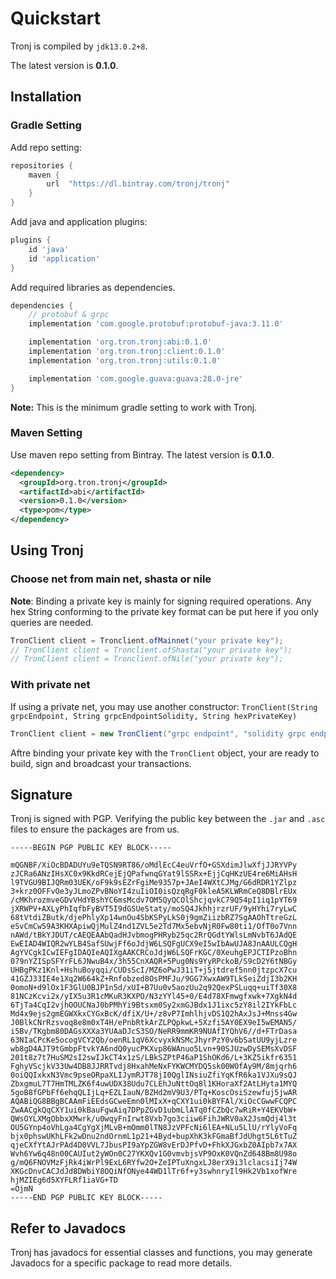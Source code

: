 # Quickstart

Tronj is compiled by `jdk13.0.2+8`. 

The latest version is **0.1.0**.

## Installation

### Gradle Setting

Add repo setting:

```groovy
repositories {
    maven {
        url  "https://dl.bintray.com/tronj/tronj"
    }
}
```

Add java and application plugins:

```groovy
plugins {
    id 'java'
    id 'application'
}
```

Add required libraries as dependencies. 

```groovy
dependencies {
    // protobuf & grpc
    implementation 'com.google.protobuf:protobuf-java:3.11.0'

    implementation 'org.tron.tronj:abi:0.1.0'
    implementation 'org.tron.tronj:client:0.1.0'
    implementation 'org.tron.tronj:utils:0.1.0'

    implementation 'com.google.guava:guava:28.0-jre'
}
```

**Note:** This is the minimum gradle setting to work with Tronj.

### Maven Setting

Use maven repo setting from Bintray. The latest version is **0.1.0**.

```xml
<dependency>
  <groupId>org.tron.tronj</groupId>
  <artifactId>abi</artifactId>
  <version>0.1.0</version>
  <type>pom</type>
</dependency>
```

## Using Tronj

### Choose net from **main net**, **shasta** or **nile**

**Note**: Binding a private key is mainly for signing required operations. Any hex String conforming to the private key format can be put here if you only queries are needed.

```java
TronClient client = Tronclient.ofMainnet("your private key");
// TronClient client = Tronclient.ofShasta("your private key");
// TronClient client = Tronclient.ofNile("your private key");
```

### With private net

If using a private net, you may use another constructor: `TronClient(String grpcEndpoint, String grpcEndpointSolidity, String hexPrivateKey)`

```java
TronClient client = new TronClient("grpc endpoint", "solidity grpc endpoint", "your private key");
```

Aftre binding your private key with the `TronClient` object, your are ready to build, sign and broadcast your transactions.

## Signature

Tronj is signed with PGP. Verifying the public key between the `.jar` and `.asc` files to ensure the packages are from us.

```pgp
-----BEGIN PGP PUBLIC KEY BLOCK-----

mQGNBF/XiOcBDADUYu9eTQSN9RT86/oMdlEcC4euVrfO+GSXdimJlwXfjJJRYVPy
zJCRa6ANzIHsXC0x9KkdRCejEjQPafwnqGYat9lSSRx+EjjCqHKzUE4re6MiAHsH
l9TVGU9BIJQRm03UEK/oF9k9sEZrFgiMe9357p+JAeI4WXtCJMg/G6dRDR1YZlpz
3+krz0OFFvOe3yJLmoZPvBNoYI4zuIiOI0isQzqRgF0kleA5KLWRmCeQ8DBlrEUx
/cMKhrozmveGDvVHdYBshYC6msMcdv7OM5QyQCOlShcjqvkC79Q54pI1iq1pYT69
jXRWPV+AXLyPhIqfbFyBVT5I9dGSUeStaty/moSQ4JkhhjrzrUF/9yHYhi7ryLwC
68tVtdiZButk/djePhlyXp14wnOu4SbKSPyLkS0j9gmZiizbRZ7SgAAOhTtreGzL
eSvCmCw59A3KHXApiwQjMulZ4nd1ZVL5e2Td7Mx5ebvNjR0Fw80ti1/OfT0o7Vnn
nAWd/tBkYJDUT/cAEQEAAbQadHJvbmogPHRyb25qc2RrQGdtYWlsLmNvbT6JAdQE
EwEIAD4WIQR2wYLB4SafSUwjFf6oJdjW6LSQFgUCX9eI5wIbAwUJA8JnAAULCQgH
AgYVCgkICwIEFgIDAQIeAQIXgAAKCRCoJdjW6LSQFrKGC/0XeuhgEPJCTIPzoBhn
079nYZISpSFYrFL6JNwuB4x/3h55CnXAQR+5Pug0Ns9YyRPckoB/S9cD2Y6tNBGy
UHBgPKz1Knl+HshuBoyqqi/CUDsScI/MZ6oPwJ31iT+j5jtdref5nn0jtzpcX7cu
41GZJ33IE4e1Xq2W664kZ+Rnfobzed8OsPMFJu/9GG7XwxAW9TLkSeiZdjI3b2KH
0omoN+d9lOx1F3GlU0BJP1n5d/xUI+B7Uu0v5aozUu2q92QexPSLuqq+uiTf30X8
81NCzKcvi2x/yIX5u3R1cMKuR3KXPO/N3zYYl45+0/E4d78XFmwgfxwk+7XgkN4d
6TjTa4CqI2vjhOOUCNaJ0bPMhYi9Btsxm0Sy2xmGJBdx1J1ixc5zY8il2IYkFbLc
Md4x9ejs2gmEGWXkxCYGxBcK/dfiX/U+/z8vP7ImhlhjvDS1Q2hAxJsJ+Mnss4Gw
J0BlkCNrRzsvoq8e8m0xT4H/ePnbRtkArZLPQpkwL+5Xzfi5AY0EX9eI5wEMAN5/
i5Bv/TKgbm80DAGsXXXa3YUAaDJcS3SO/NeRR9mmKR9NUAfIYQhV6//d+FTrDasa
63NIaCPcKe5ocogVCY2Qb/oenRL1qV6XcvyxkNSMcJhyrPzY0v6bSatUU9yjLzre
wb8gD4AJT9tGmbpFtvkYA6ndQ0yucPKXvp86WAnuo5Lvn+90SJUzwDySEMsXvDSF
201t8z7t7HuSM2sI2swIJkCT4x1zS/LBkSZPtP46aP1ShOKd6/L+3KZ5ikfr6351
FghyVScjkV33Uw4DB8JJRRTvdj8HxahMeNxFYKWCMYDQ5sk00WOfAy9M/8mjqrh6
0oiQQIxkxN3Vmc9pseORpaXLIJymRJT78jI0QglINsiuZfiYqKfR6ka1VJXu9sQJ
ZbxgmuL7T7HmTMLZK6f4uwUDX38Udu7CLEhJuNttOq8l1KHoraXf2AtLHyta1MYQ
5goB8fGPbFf6ehqQLIjLq+EZLIauN/BZHd2mV9U3/PTq+KoscOsiSzewfuj5jwAR
AQABiQG8BBgBCAAmFiEEdsGCweEmn0lMIxX+qCXY1ui0kBYFAl/XiOcCGwwFCQPC
ZwAACgkQqCXY1ui0kBauFgwAiq7DPpZGvD1ubmLlATq0fCZbQc7wRiR+Y4EKVbW+
QWsOYLXMgObbxXMwrk/u0wqyFnIrwt8Vxb7go3ciiw6FihJWRV0aX2JsmQdj4l3t
OU5GYnp4oVhLga4CgYgXjMLvB+mOmm0lTN8JzVPFcNi6lEA+NLu5LlU/rYlyVoFq
bjx0phswUKhLFk2wDnu2ndOrnmL1p21+4Byd+bupXhK3kFGmaBfJdUhgt5L6tTuZ
qjeCXfYtAJrPAd4D0VVL7JbusPI9aYpZGW8vErDJPfvD+FhkXJGxbZ0AIpb7x7AX
Wvh6Yw6q48n00CAUIut2yWOn0C27YKXQv1G0vmvbjsVP9OxK0VQnZd648Bm8U98o
g/mQ6FNOVMzFjRk4iWrPl9ExL6RYfw2O+ZeIPTuXngxLJ8erX9i3lclacsiIj74W
XKGcDnvCACJdJd8DWbiY8OQiNfONye44WD1lTr6f+y3swhnryIl9Hk2Vb1xofWre
hjMZIEg6d5XYFLRf1iaVG+TD
=OjmN
-----END PGP PUBLIC KEY BLOCK-----
```



## Refer to Javadocs

Tronj has javadocs for essential classes and functions, you may generate Javadocs for a specific package to read more details.